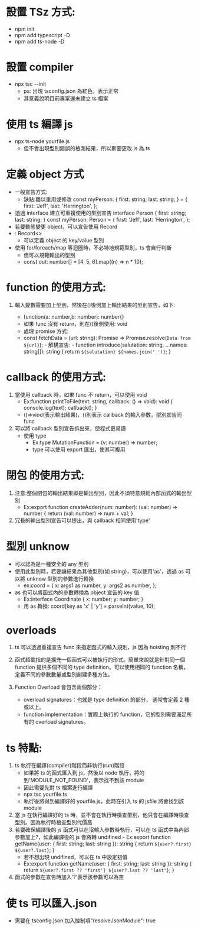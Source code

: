 # 設置 TSz 方式:

-   npm init
-   npm add typescript -D
-   npm add ts-node -D

# 設置 compiler

-   npx tsc --init
    -   ps: 出現 tsconfig.json 為紅色，表示正常
    -   其意義說明目前專案還未建立 ts 檔案

# 使用 ts 編譯 js

-   npx ts-node yourfile.js
    -   但不會出現型別錯誤的檢測結果，所以斯要更改.js 為.ts

# 定義 object 方式

-   一般宣告方式:
    -   缺點:難以重用或修改
        const myPerson: {
        first: string;
        last: string;
        } = {
        first: 'Jeff',
        last: 'Herrington',
        };
-   透過 interface 建立可重複使用的型別宣告
    interface Person {
    first: string;
    last: string;
    }
    const myPerson: Person = {
    first: 'Jeff',
    last: 'Herrington',
    };
-   若要動態變更 object，可以宣告使用 Record
-   : Record<>
    -   可以定義 object 的 key/value 型別
-   使用 for/foreach/map 等迴圈時，不必特地規範型別，ts 會自行判斷
    -   但可以規範輸出的型別
    -   const out: number[] = [4, 5, 6].map((n) => n \* 10);

# function 的使用方式:

1.  輸入變數需要加上型別，然後在()後側加上輸出結果的型別宣告，如下:

    -   function(a: number,b: number): number{}
    -   如果 func 沒有 return，則在()後側使用: void
    -   處理 promise 方式:
    -   const fetchData = (url: string): Promise<string> => Promise.resolve(`Data from ${url}`); - 解構宣告: - function introduce(salutation: string, ...names: string[]): string {
        return `${salutation} ${names.join(' ')}`;
        }

# callback 的使用方式:

1. 當使用 callback 時，如果 func 不 return，可以使用 void
    - Ex:function printToFile(text: string, callback: () => void): void {
      console.log(text);
      callback();
      }
    - ()=>viod(表示輸出結果)，()則表示 callback 的輸入參數，型別宣告同 func
2. 可以將 callback 型別宣告拆出來，使程式更易讀
    - 使用 type
        - Ex:type MutationFunction = (v: number) => number;
        - type 可以使用 export 匯出，使其可複用

# 閉包 的使用方式:

1. 注意:整個閉包的輸出結果即是輸出型別，因此不須特意規範內部函式的輸出型別
    - Ex:export function createAdder(num: number): (val: number) => number {
      return (val: number) => num + val;
      }
2. 冗長的輸出型別宣告可以提出，與 callback 相同使用'type'

# 型別 unknow

-   可以認為是一種安全的 any 型別
-   使用此型別時，若要讓結果為其他型別(如 string)，可以使用'as'，透過 as 可以將 unknow 型別的參數進行轉換
    -   ex:coord = {
        x: args1 as number,
        y: args2 as number,
        };
-   as 也可以將函式內的參數轉換為 object 宣告的 key 值
    -   Ex:interface Coordinate {
        x: number;
        y: number;
        }
    -   用 as 轉換:
        coord[key as 'x' | 'y'] = parseInt(value, 10);

# overloads

1. ts 可以透過重複宣告 func 來指定函式的輸入規則，js 因為 hoisting 則不行
2. 函式超載指的是擴充一個函式可以被執行的形式。簡單來說就是針對同一個 function 提供多個不同的 type definition。可以使用相同的 function 名稱，定義不同的參數數量或型別創建多種方法。

3. Function Overload 會包含兩個部分：
    - overload signatures：也就是 type definition 的部分， 通常會定義 2 種或以上。
    - function implementation：實際上執行的 function，它的型別需要滿足所有的 overload signatures。

# ts 特點:

1. ts 執行在編譯(compiler)階段而非執行(run)階段
    - 如果將 ts 的函式匯入到 js，然後以 node 執行，將的到'MODULE_NOT_FOUND'，表示找不到該 module
    - 因此需要先對 ts 檔案進行編譯
    - npx tsc yourfile.ts
    - 執行後將得到編譯好的 yourfile.js，此時在引入 ts 的 jsfile 將會找到該 module
2. 當 js 在執行編譯好的 ts 時，並不會在執行時檢查型別，他只會在編譯時檢查型別。因為執行時檢查型別代價高
3. 若要確保編譯後的 js 函式可以在沒輸入參數時執行，可以在 ts 函式中為內部參數加上?，如此編譯後的 js 會將轉 undifined - Ex:export function getName(user: { first: string; last: string }): string {
   return `${user?.first} ${user?.last}`;
   }
    - 若不想出現 undifined，可以在 ts 中設定初值
    - Ex:export function getName(user: { first: string; last: string }): string {
      return `${user?.first ?? 'first'} ${user?.last ?? 'last'}`;
      }
4. 函式的參數在宣告時加入'?'表示該參數可以為空

# 使 ts 可以匯入.json

-   需要在 tsconfig.json 加入控制項"resolveJsonModule": true
